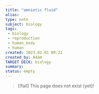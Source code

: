 ```yaml
---
title: "amniotic fluid"
alias: 
type: note
subject: biology
tags:
 - biology
 - reproduction
 - human_body
 - human
created: 2023.02.01 09:21
created_by: Ádám
TARGET DECK: biology
summary: 
status: empty
---
```

> [!fail] This page does not exist (yet)!